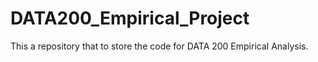 # DATA200_Empirical_Project

This a repository that to store the code for DATA 200 Empirical Analysis.

